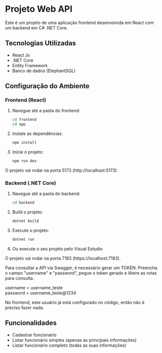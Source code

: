 # Projeto Web API

Este é um projeto de uma aplicação frontend desenvolvida em React com um backend em C# .NET Core.

## Tecnologias Utilizadas

- React Js
- .NET Core
- Entity Framework
- Banco de dados (ElephantSQL)

## Configuração do Ambiente

### Frontend (React)

1. Navegue até a pasta do frontend:
    ```bash
    cd frontend
    cd app
    ```

2. Instale as dependências:
    ```bash
    npm install
    ```

3. Inicie o projeto:
    ```bash
    npm run dev
    ```

O projeto vai rodar na porta 5173 (http://localhost:5173).

### Backend (.NET Core)

1. Navegue até a pasta do backend:
    ```bash
    cd backend
    ```

2. Build o projeto:
    ```bash
    dotnet build
    ```

3. Execute o projeto:
    ```bash
    dotnet run
    ```

4. Ou execute o seu projeto pelo Visual Estudio

   

O projeto vai rodar na porta 7183 (https://localhost:7183).

Para consultar a API via Swagger, é necessário gerar um TOKEN. Preencha o campo "username" e "password", pegue o token gerado e libere as rotas para consulta.

username = username_teste
<br/>
password = username_teste@1234

No frontend, este usuário já está configurado no código, então não é preciso fazer nada.

## Funcionalidades

- Cadastrar funcionário
- Listar funcionário simples (apenas as principais informações)
- Listar funcionário completo (todas as suas informações)
